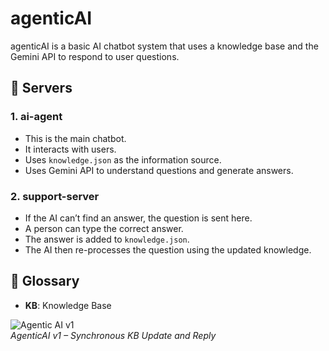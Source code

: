 ﻿# agenticAI

agenticAI is a basic AI chatbot system that uses a knowledge base and the Gemini API to respond to user questions.


## 🔧 Servers

### 1. ai-agent

- This is the main chatbot.
- It interacts with users.
- Uses `knowledge.json` as the information source.
- Uses Gemini API to understand questions and generate answers.

### 2. support-server

- If the AI can’t find an answer, the question is sent here.
- A person can type the correct answer.
- The answer is added to `knowledge.json`.
- The AI then re-processes the question using the updated knowledge.


## 📘 Glossary

- **KB**: Knowledge Base

![Agentic AI v1](https://github.com/user-attachments/assets/d5a46c4c-6ef6-491e-9138-3b3894460075)  
*AgenticAI v1 – Synchronous KB Update and Reply*
